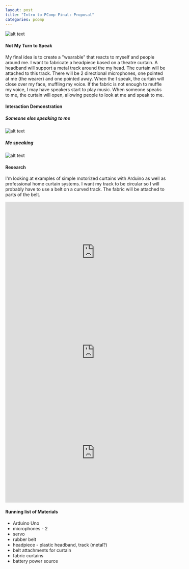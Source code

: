 ```yaml
---
layout: post
title: "Intro to PComp Final: Proposal"
categories: pcomp
---
```


![alt text](https://raw.githubusercontent.com/jirrian/jirrian.github.io/master/images/pcomp/final/demo/curtain_example.jpg)
#### Not My Turn to Speak ####
My final idea is to create a "wearable" that reacts to myself and people around me. I want to fabricate a headpiece based on a theatre curtain. A headband will support a metal track around the my head. The curtain will be attached to this track. There will be 2 directional microphones, one pointed at me (the wearer) and one pointed away. When the I speak, the curtain will close over my face, muffling my voice. If the fabric is not enough to muffle my voice, I may have speakers start to play music. When someone speaks to me, the curtain will open, allowing people to look at me and speak to me.

#### Interaction Demonstration ####
##### Someone else speaking to me #####
![alt text](https://raw.githubusercontent.com/jirrian/jirrian.github.io/master/images/pcomp/final/demo/demo_uspeak.gif)

##### Me speaking #####
![alt text](https://raw.githubusercontent.com/jirrian/jirrian.github.io/master/images/pcomp/final/demo/demo_ispeak.gif)

#### Research ####
I'm looking at examples of simple motorized curtains with Arduino as well as professional home curtain systems. I want my track to be circular so I will probably have to use a belt on a curved track. The fabric will be attached to parts of the belt.
<iframe width="560" height="315" src="https://www.youtube.com/embed/JJMNVLcwVIQ" frameborder="0" allowfullscreen></iframe>
<iframe width="560" height="315" src="https://www.youtube.com/embed/JnDrmjJRnLo" frameborder="0" allowfullscreen></iframe>
<iframe width="560" height="315" src="https://www.youtube.com/embed/2H9D_xhJZHc" frameborder="0" allowfullscreen></iframe>

#### Running list of Materials ####
* Arduino Uno
* microphones - 2
* servo
* rubber belt
* headpiece - plastic headband, track (metal?)
* belt attachments for curtain
* fabric curtains
* battery power source

